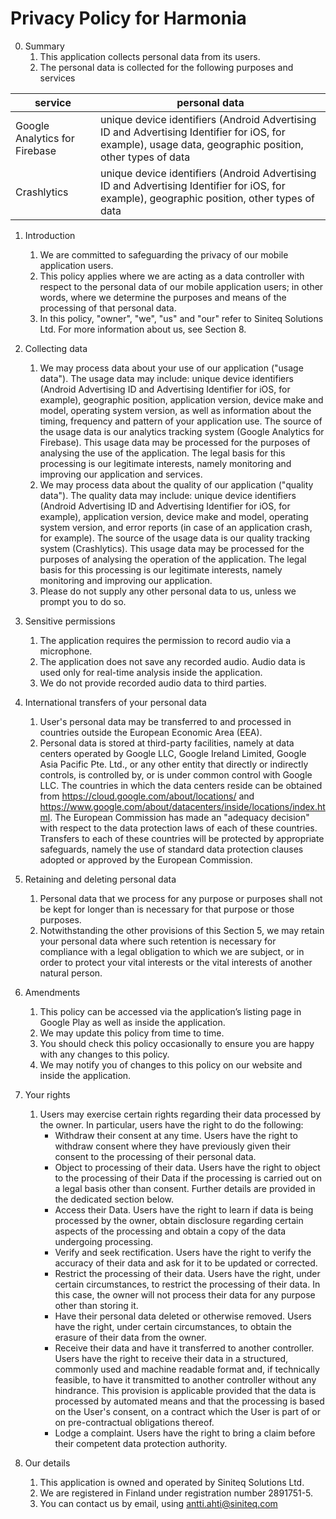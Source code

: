 # Privacy Policy for Harmonia

0. Summary  
    1. This application collects personal data from its users.
    2. The personal data is collected for the following purposes and services

|service | personal data|
|--------|--------------|
| Google Analytics for Firebase | unique device identifiers (Android Advertising ID and Advertising Identifier for iOS, for example), usage data, geographic position, other types of data |
| Crashlytics      | unique device identifiers (Android Advertising ID and Advertising Identifier for iOS, for example), geographic position, other types of data |

1. Introduction
    1. We are committed to safeguarding the privacy of our mobile application users.
    1. This policy applies where we are acting as a data controller with respect to the personal data of our mobile application users; in other words, where we determine the purposes and means of the processing of that personal data.
    1. In this policy, "owner", "we", "us" and "our" refer to Siniteq Solutions Ltd. For more information about us, see Section 8.

2. Collecting data
    1. We may process data about your use of our application ("usage data"). The usage data may include: unique device identifiers (Android Advertising ID and Advertising Identifier for iOS, for example), geographic position, application version, device make and model, operating system version, as well as information about the timing, frequency and pattern of your application use. The source of the usage data is our analytics tracking system (Google Analytics for Firebase). This usage data may be processed for the purposes of analysing the use of the application. The legal basis for this processing is our legitimate interests, namely monitoring and improving our application and services.
    2. We may process data about the quality of our application ("quality data"). The quality data may include: unique device identifiers (Android Advertising ID and Advertising Identifier for iOS, for example), application version, device make and model, operating system version, and error reports (in case of an application crash, for example). The source of the usage data is our quality tracking system (Crashlytics). This usage data may be processed for the purposes of analysing the operation of the application. The legal basis for this processing is our legitimate interests, namely monitoring and improving our application.
    3. Please do not supply any other personal data to us, unless we prompt you to do so.

3. Sensitive permissions
    1. The application requires the permission to record audio via a microphone.
    2. The application does not save any recorded audio. Audio data is used only for real-time analysis inside the application.
    3. We do not provide recorded audio data to third parties.

4. International transfers of your personal data
    1. User's personal data may be transferred to and processed in countries outside the European Economic Area (EEA).
    2. Personal data is stored at third-party facilities, namely at data centers operated by Google LLC, Google Ireland Limited, Google Asia Pacific Pte. Ltd., or any other entity that directly or indirectly controls, is controlled by, or is under common control with Google LLC. The countries in which the data centers reside can be obtained from https://cloud.google.com/about/locations/ and https://www.google.com/about/datacenters/inside/locations/index.html. The European Commission has made an "adequacy decision" with respect to the data protection laws of each of these countries. Transfers to each of these countries will be protected by appropriate safeguards, namely the use of standard data protection clauses adopted or approved by the European Commission.

5. Retaining and deleting personal data
    1. Personal data that we process for any purpose or purposes shall not be kept for longer than is necessary for that purpose or those purposes.
    2. Notwithstanding the other provisions of this Section 5, we may retain your personal data where such retention is necessary for compliance with a legal obligation to which we are subject, or in order to protect your vital interests or the vital interests of another natural person.

6. Amendments
    1. This policy can be accessed via the application’s listing page in Google Play as well as inside the application.
    2. We may update this policy from time to time.
    3. You should check this policy occasionally to ensure you are happy with any changes to this policy.
    4. We may notify you of changes to this policy on our website and inside the application.

7. Your rights
    1. Users may exercise certain rights regarding their data processed by the owner. In particular, users have the right to do the following:
        - Withdraw their consent at any time. Users have the right to withdraw consent where they have previously given their consent to the processing of their personal data.
        - Object to processing of their data. Users have the right to object to the processing of their Data if the processing is carried out on a legal basis other than consent. Further details are provided in the dedicated section below.
        - Access their Data. Users have the right to learn if data is being processed by the owner, obtain disclosure regarding certain aspects of the processing and obtain a copy of the data undergoing processing.
        - Verify and seek rectification. Users have the right to verify the accuracy of their data and ask for it to be updated or corrected.
        - Restrict the processing of their data. Users have the right, under certain circumstances, to restrict the processing of their data. In this case, the owner will not process their data for any purpose other than storing it.
        - Have their personal data deleted or otherwise removed. Users have the right, under certain circumstances, to obtain the erasure of their data from the owner.
        - Receive their data and have it transferred to another controller. Users have the right to receive their data in a structured, commonly used and machine readable format and, if technically feasible, to have it transmitted to another controller without any hindrance. This provision is applicable provided that the data is processed by automated means and that the processing is based on the User's consent, on a contract which the User is part of or on pre-contractual obligations thereof.
        - Lodge a complaint. Users have the right to bring a claim before their competent data protection authority.

8. Our details
    1. This application is owned and operated by Siniteq Solutions Ltd.
    2. We are registered in Finland under registration number 2891751-5.
    3. You can contact us by email, using antti.ahti@siniteq.com

